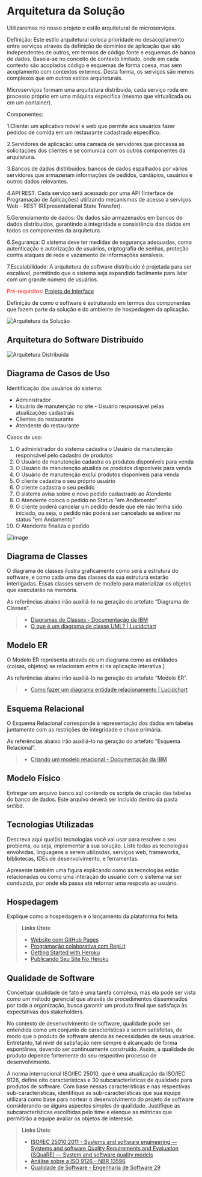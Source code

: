 # Arquitetura da Solução

Utilizaremos no nosso projeto o estilo arquitetural de microserviços.

Definição: Este estilo arquitetural coloca prioridade no desacoplamento entre serviços através da definição de domínios de aplicação que são independentes de outros, em termos de código fonte e esquemas de banco de dados. Baseia-se no conceito de contexto limitado, onde em cada contexto são acoplados código e esquemas de forma coesa, mas sem acoplamento com contextos externos. Desta forma, os serviços são menos complexos que em outros estilos arquiteturais.

Microserviços formam uma arquitetura distribuída, cada serviço roda em processo próprio em uma máquina específica (mesmo que virtualizada ou em um container).

Componentes:

1.Cliente: um aplicativo móvel e web que permite aos usuários fazer pedidos de comida em um restaurante cadastrado específico.

2.Servidores de aplicação: uma camada de servidores que processa as solicitações dos clientes e se comunica com os outros componentes da arquitetura.

3.Bancos de dados distribuídos: bancos de dados espalhados por vários servidores que armazenam informações de pedidos, cardápios, usuários e outros dados relevantes.

4.API REST.
Cada serviço será acessado por uma API (Interface de Programação de Aplicações) utilizando mecanismos de acesso a serviços Web - REST (REpresentational State Transfer).

5.Gerenciamento de dados:
Os dados são armazenados em bancos de dados distribuídos, garantindo a integridade e consistência dos dados em todos os componentes da arquitetura.

6.Segurança:
O sistema deve ter medidas de segurança adequadas, como autenticação e autorização de usuários, criptografia de senhas, proteção contra ataques de rede e vazamento de informações sensíveis.

7.Escalabilidade:
A arquitetura de software distribuído é projetada para ser escalável, permitindo que o sistema seja expandido facilmente para lidar com um grande número de usuários.

<span style="color:red">Pré-requisitos: <a href="3-Projeto de Interface.md"> Projeto de Interface</a></span>

Definição de como o software é estruturado em termos dos componentes que fazem parte da solução e do ambiente de hospedagem da aplicação.

![Arquitetura da Solução](img/02-mob-arch.png)

## Arquitetura do Software Distribuído

![Arquitetura Distribuída](img/CookingArquiteturaDistribuida.jpg)

## Diagrama de Casos de Uso

Identificação dos usuários do sistema:
* Administrador
* Usuário de manutenção no site - Usuário responsável pelas atualizações cadastrais
* Clientes do restaurante
* Atendente do restaurante

Casos de uso:

1. O administrador do sistema cadastra o Usuário de manutenção responsável pelo cadastro de produtos
2. O Usuário de manutenção cadastra os produtos disponíveis para venda
3. O Usuário de manutenção atualiza os produtos disponíveis para venda
4. O Usuário de manutenção exclui produtos disponíveis para venda
5. O cliente cadastra o seu próprio usuário
6. O cliente cadastra o seu pedido
7. O sistema avisa sobre o novo pedido cadastrado ao Atendente
8. O Atendente coloca o pedido no Status "em Andamento"
9. O cliente poderá cancelar um pedido desde que ele não tenha sido iniciado, ou seja, o pedido não poderá ser cancelado
se estiver no status "em Andamento"
10. O Atendente finaliza o pedido


![image](/docs/img/UseCaseCookingDigital.jpeg)

## Diagrama de Classes

O diagrama de classes ilustra graficamente como será a estrutura do software, e como cada uma das classes da sua estrutura estarão interligadas. Essas classes servem de modelo para materializar os objetos que executarão na memória.

As referências abaixo irão auxiliá-lo na geração do artefato “Diagrama de Classes”.

> - [Diagramas de Classes - Documentação da IBM](https://www.ibm.com/docs/pt-br/rational-soft-arch/9.6.1?topic=diagrams-class)
> - [O que é um diagrama de classe UML? | Lucidchart](https://www.lucidchart.com/pages/pt/o-que-e-diagrama-de-classe-uml)

## Modelo ER

O Modelo ER representa através de um diagrama como as entidades (coisas, objetos) se relacionam entre si na aplicação interativa.]

As referências abaixo irão auxiliá-lo na geração do artefato “Modelo ER”.

> - [Como fazer um diagrama entidade relacionamento | Lucidchart](https://www.lucidchart.com/pages/pt/como-fazer-um-diagrama-entidade-relacionamento)

## Esquema Relacional

O Esquema Relacional corresponde à representação dos dados em tabelas juntamente com as restrições de integridade e chave primária.
 
As referências abaixo irão auxiliá-lo na geração do artefato “Esquema Relacional”.

> - [Criando um modelo relacional - Documentação da IBM](https://www.ibm.com/docs/pt-br/cognos-analytics/10.2.2?topic=designer-creating-relational-model)

## Modelo Físico

Entregar um arquivo banco.sql contendo os scripts de criação das tabelas do banco de dados. Este arquivo deverá ser incluído dentro da pasta src\bd.

## Tecnologias Utilizadas

Descreva aqui qual(is) tecnologias você vai usar para resolver o seu problema, ou seja, implementar a sua solução. Liste todas as tecnologias envolvidas, linguagens a serem utilizadas, serviços web, frameworks, bibliotecas, IDEs de desenvolvimento, e ferramentas.

Apresente também uma figura explicando como as tecnologias estão relacionadas ou como uma interação do usuário com o sistema vai ser conduzida, por onde ela passa até retornar uma resposta ao usuário.

## Hospedagem

Explique como a hospedagem e o lançamento da plataforma foi feita.

> **Links Úteis**:
>
> - [Website com GitHub Pages](https://pages.github.com/)
> - [Programação colaborativa com Repl.it](https://repl.it/)
> - [Getting Started with Heroku](https://devcenter.heroku.com/start)
> - [Publicando Seu Site No Heroku](http://pythonclub.com.br/publicando-seu-hello-world-no-heroku.html)

## Qualidade de Software

Conceituar qualidade de fato é uma tarefa complexa, mas ela pode ser vista como um método gerencial que através de procedimentos disseminados por toda a organização, busca garantir um produto final que satisfaça às expectativas dos stakeholders.

No contexto de desenvolvimento de software, qualidade pode ser entendida como um conjunto de características a serem satisfeitas, de modo que o produto de software atenda às necessidades de seus usuários. Entretanto, tal nível de satisfação nem sempre é alcançado de forma espontânea, devendo ser continuamente construído. Assim, a qualidade do produto depende fortemente do seu respectivo processo de desenvolvimento.

A norma internacional ISO/IEC 25010, que é uma atualização da ISO/IEC 9126, define oito características e 30 subcaracterísticas de qualidade para produtos de software.
Com base nessas características e nas respectivas sub-características, identifique as sub-características que sua equipe utilizará como base para nortear o desenvolvimento do projeto de software considerando-se alguns aspectos simples de qualidade. Justifique as subcaracterísticas escolhidas pelo time e elenque as métricas que permitirão a equipe avaliar os objetos de interesse.

> **Links Úteis**:
>
> - [ISO/IEC 25010:2011 - Systems and software engineering — Systems and software Quality Requirements and Evaluation (SQuaRE) — System and software quality models](https://www.iso.org/standard/35733.html/)
> - [Análise sobre a ISO 9126 – NBR 13596](https://www.tiespecialistas.com.br/analise-sobre-iso-9126-nbr-13596/)
> - [Qualidade de Software - Engenharia de Software 29](https://www.devmedia.com.br/qualidade-de-software-engenharia-de-software-29/18209/)
